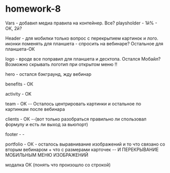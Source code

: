 # homework-8

Vars - добавил медиа правила на контейнер. Все? playsholder - 1й% - ОК, 2й?

Header - для мобилки только вопрос с перекрытием картинок и лого. иконки поменять для планшета -
спросить на вебинаре? Остальное для планшета-ОК

logo - вроде все поправил для планшета и десктопа. Остался Мобайл? Возможно скрывать логотип при
открытом меню !!

hero - остался бэкграунд, жду вебинар

benefits - ОК

activity - OK

team - OK -- Осталось центрировать картинки и остальное по картинкам после вебинара

clients - ОК --(вот только разобраться правильно ли спользовал формулу и есть ли выход за вьюпорт)

footer - -

portfolio - ОК - осталось выравнивание изображений и то что связано со вторым вебинаром + что с
размерами карточек -- И ПЕРЕКРЫВАНИЕ МОБИЛЬНЫМ МЕНЮ ИЗОБРАЖЕНИЙ

модалка ОК (понять что произошло со строкой)
